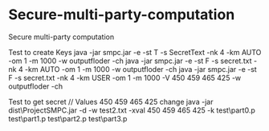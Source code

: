 # Secure-multi-party-computation
Secure multi-party computation

Test to create Keys
java -jar smpc.jar -e -st T -s SecretText -nk 4 -km AUTO -om 1 -m 1000 -w outputfloder -ch
java -jar smpc.jar -e -st F -s secret.txt -nk 4 -km AUTO -om 1 -m 1000 -w outputfloder -ch
java -jar smpc.jar -e -st F -s secret.txt -nk 4 -km USER -om 1 -m 1000  -V 450 459 465 425 -w outputfloder -ch

Test to get secret // Values 450 459 465 425 change 
java -jar dist\ProjectSMPC.jar -d -w test2.txt -xval 450 459 465 425 -k test\part0.p test\part1.p test\part2.p test\part3.p
